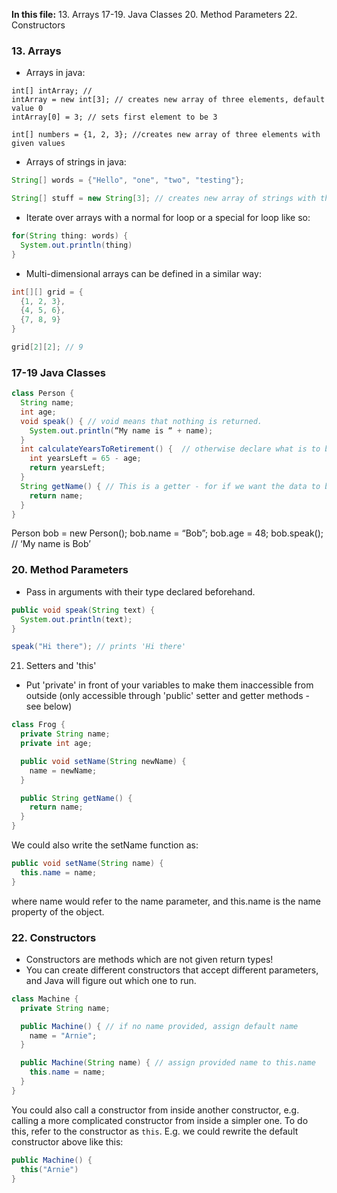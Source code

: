 **In this file:**
13. Arrays
17-19. Java Classes
20. Method Parameters
22. Constructors


### 13. Arrays
* Arrays in java: 
```
int[] intArray; //
intArray = new int[3]; // creates new array of three elements, default value 0
intArray[0] = 3; // sets first element to be 3

int[] numbers = {1, 2, 3}; //creates new array of three elements with given values
```
* Arrays of strings in java:
```java
String[] words = {"Hello", "one", "two", "testing"};

String[] stuff = new String[3]; // creates new array of strings with three elements (default value null)
```
* Iterate over arrays with a normal for loop or a special for loop like so:
```java
for(String thing: words) {
  System.out.println(thing)
}
```
* Multi-dimensional arrays can be defined in a similar way: 
```java
int[][] grid = {
  {1, 2, 3},
  {4, 5, 6},
  {7, 8, 9}
}

grid[2][2]; // 9
```

### 17-19 Java Classes

```java
class Person {
  String name;
  int age;
  void speak() { // void means that nothing is returned.
    System.out.println(“My name is “ + name);
  }
  int calculateYearsToRetirement() {  // otherwise declare what is to be returned like this
    int yearsLeft = 65 - age;
    return yearsLeft;
  }
  String getName() { // This is a getter - for if we want the data to be private.
    return name;
  }
}
```

Person bob = new Person();
bob.name = “Bob”;
bob.age = 48;
bob.speak(); // ‘My name is Bob’

### 20. Method Parameters

* Pass in arguments with their type declared beforehand.

```java
public void speak(String text) {
  System.out.println(text);
}

speak("Hi there"); // prints 'Hi there'
```

21. Setters and 'this'
* Put 'private' in front of your variables to make them inaccessible from outside (only accessible through 'public' setter and getter methods - see below)

```java
class Frog {
  private String name;
  private int age;

  public void setName(String newName) {
    name = newName;
  }

  public String getName() {
    return name;
  }
}
```
We could also write the setName function as:
```java
public void setName(String name) {
  this.name = name;
}
```
where name would refer to the name parameter, and this.name is the name property of the object.

### 22. Constructors
* Constructors are methods which are not given return types!
* You can create different constructors that accept different parameters, and Java will figure out which one to run. 

```java
class Machine {
  private String name;

  public Machine() { // if no name provided, assign default name
    name = "Arnie";
  }

  public Machine(String name) { // assign provided name to this.name
    this.name = name;
  }
}
```

You could also call a constructor from inside another constructor, e.g. calling a more complicated constructor from inside a simpler one. To do this, refer to the constructor as `this`. E.g. we could rewrite the default constructor above like this:
```java
public Machine() {
  this("Arnie")
}
```
